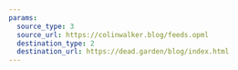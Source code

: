```yaml
---
params:
  source_type: 3
  source_url: https://colinwalker.blog/feeds.opml
  destination_type: 2
  destination_url: https://dead.garden/blog/index.html
---
```

